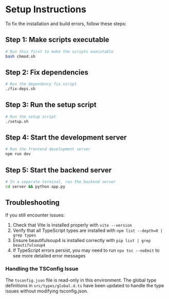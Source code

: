 
# Setup Instructions

To fix the installation and build errors, follow these steps:

## Step 1: Make scripts executable

```bash
# Run this first to make the scripts executable
bash chmod.sh
```

## Step 2: Fix dependencies

```bash
# Run the dependency fix script
./fix-deps.sh
```

## Step 3: Run the setup script

```bash
# Run the setup script
./setup.sh
```

## Step 4: Start the development server

```bash
# Run the frontend development server
npm run dev
```

## Step 5: Start the backend server

```bash
# In a separate terminal, run the backend server
cd server && python app.py
```

## Troubleshooting

If you still encounter issues:

1. Check that Vite is installed properly with `vite --version`
2. Verify that all TypeScript types are installed with `npm list --depth=0 | grep types`
3. Ensure beautifulsoup4 is installed correctly with `pip list | grep beautifulsoup4`
4. If TypeScript errors persist, you may need to run `npx tsc --noEmit` to see more detailed error messages

### Handling the TSConfig Issue

The `tsconfig.json` file is read-only in this environment. The global type definitions in `src/types/global.d.ts` have been updated to handle the type issues without modifying tsconfig.json.
